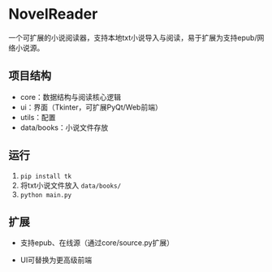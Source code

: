 # NovelReader

一个可扩展的小说阅读器，支持本地txt小说导入与阅读，易于扩展为支持epub/网络小说源。

## 项目结构
- core：数据结构与阅读核心逻辑
- ui：界面（Tkinter，可扩展PyQt/Web前端）
- utils：配置
- data/books：小说文件存放

## 运行
1. `pip install tk`
2. 将txt小说文件放入 `data/books/`
3. `python main.py`

## 扩展
- 支持epub、在线源（通过core/source.py扩展）

- UI可替换为更高级前端
